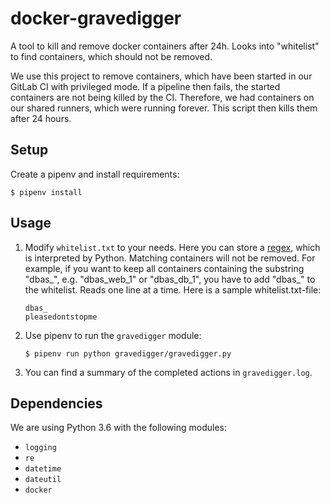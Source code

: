 # docker-gravedigger
A tool to kill and remove docker containers after 24h. Looks into "whitelist"
to find containers, which should not be removed.

We use this project to remove containers, which have been started in our
GitLab CI with privileged mode. If a pipeline then fails, the started
containers are not being killed by the CI. Therefore, we had containers on our
shared runners, which were running forever. This script then kills them after
24 hours.

## Setup
Create a pipenv and install requirements:
```
$ pipenv install
```

## Usage

1. Modify `whitelist.txt` to your needs. Here you can store a
   [regex](https://docs.python.org/3/library/re.html#regular-expression-syntax),
   which is interpreted by Python. Matching containers will not be removed. For
   example, if you want to keep all containers containing the substring
   "dbas_", e.g.  "dbas_web_1" or "dbas_db_1", you have to add "dbas_" to the
   whitelist. Reads one line at a time. Here is a sample whitelist.txt-file:
    ```
    dbas_
    pleasedontstopme
    ```

1. Use pipenv to run the `gravedigger` module:
    ```
    $ pipenv run python gravedigger/gravedigger.py
    ```

1. You can find a summary of the completed actions in `gravedigger.log`.

## Dependencies
We are using Python 3.6 with the following modules:
* `logging`
* `re`
* `datetime`
* `dateutil`
* `docker`

